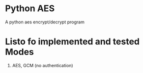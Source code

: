 # Python AES
 A python aes encrypt/decrypt program

# Listo fo implemented and tested Modes
1. AES, GCM (no authentication)